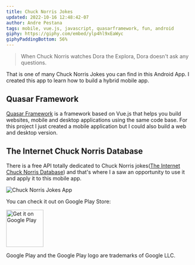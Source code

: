 ```yaml
---
title: Chuck Norris Jokes
updated: 2022-10-16 12:48:42-07
author: Andre Pestana
tags: mobile, vue.js, javascript, quasarframework, fun, android
giphy: https://giphy.com/embed/ylp4hl9xEaWyc
giphyPaddingBottom: 56%
---
```


<!-- excerpt -->

> When Chuck Norris watches Dora the Explora, Dora doesn't ask any questions.

That is one of many Chuck Norris Jokes you can find in this Android App. I created this app to learn how to build a hybrid mobile app.

<!-- excerpt -->

## Quasar Framework

[Quasar Framework](https://quasar.dev/) is a framework based on Vue.js that helps you build websites, mobile and desktop applications using the same code base. For this project I just created a mobile application but I could also build a web and desktop version.

## The Internet Chuck Norris Database

There is a free API totally dedicated to Chuck Norris jokes([The Internet Chuck Norris Database](http://www.icndb.com/api/)) and that's where I a saw an opportunity to use it and apply it to this mobile app.

![Chuck Norris Jokes App](/chucknorrisjokes.jpeg)

You can check it out on Google Play Store:

<a href='https://play.google.com/store/apps/details?id=com.github.andrepestana&pcampaignid=pcampaignidMKT-Other-global-all-co-prtnr-py-PartBadge-Mar2515-1'><img alt='Get it on Google Play' src='https://play.google.com/intl/en_us/badges/static/images/badges/en_badge_web_generic.png' style="height:100px;" /></a>

Google Play and the Google Play logo are trademarks of Google LLC.
